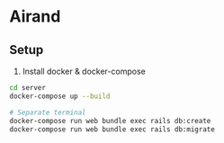 # Airand

## Setup

1. Install docker & docker-compose

```bash
cd server
docker-compose up --build

# Separate terminal
docker-compose run web bundle exec rails db:create
docker-compose run web bundle exec rails db:migrate
```
